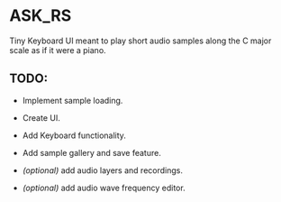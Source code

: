 # ASK_RS
Tiny Keyboard UI meant to play short audio samples along the C major scale as if it were a piano.

## TODO:
+ Implement sample loading.
+ Create UI.
+ Add Keyboard functionality.
+ Add sample gallery and save feature.

+ *(optional)* add audio layers and recordings.
+ *(optional)* add audio wave frequency editor.